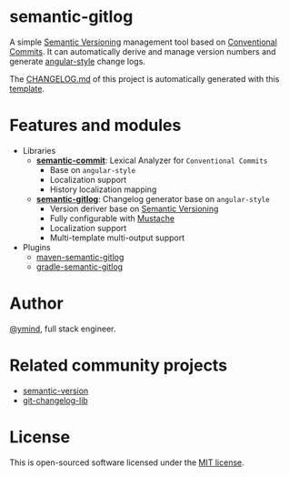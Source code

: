 # semantic-gitlog

A simple [Semantic Versioning][1] management tool based on [Conventional Commits][2].
It can automatically derive and manage version numbers and generate [angular-style][3] change logs.

The [CHANGELOG.md][4] of this project is automatically generated with this [template][5].

# Features and modules

* Libraries
  - **[semantic-commit][11]**: Lexical Analyzer for `Conventional Commits`
    - Base on `angular-style`
    - Localization support
    - History localization mapping
  - **[semantic-gitlog][12]**: Changelog generator base on `angular-style`
    - Version deriver base on [Semantic Versioning][1]
    - Fully configurable with [Mustache][10]
    - Localization support
    - Multi-template multi-output support
* Plugins
  - [maven-semantic-gitlog][13]
  - [gradle-semantic-gitlog][14]

# Author

[@ymind][6], full stack engineer.

# Related community projects

* [semantic-version][7]
* [git-changelog-lib][8]

# License

This is open-sourced software licensed under the [MIT license][9].

[1]: https://semver.org/
[2]: https://conventionalcommits.org
[3]: https://github.com/angular/components/blob/master/CONTRIBUTING.md
[4]: https://github.com/ymind/semantic-gitlog/blob/master/CHANGELOG.md
[5]: https://github.com/ymind/semantic-gitlog/blob/master/config/gitlog/CHANGELOG.tpl.md
[6]: https://github.com/ymind
[7]: https://github.com/skuzzle/semantic-version
[8]: https://github.com/tomasbjerre/git-changelog-lib
[9]: https://opensource.org/licenses/MIT
[10]: http://mustache.github.io/
[11]: https://github.com/ymind/semantic-commit
[12]: https://github.com/ymind/semantic-gitlog
[13]: https://github.com/ymind/maven-semantic-gitlog
[14]: https://github.com/ymind/gradle-semantic-gitlog

